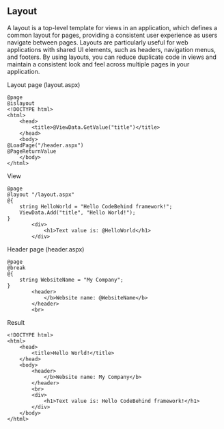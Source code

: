 ## Layout
A layout is a top-level template for views in an application, which defines a common layout for pages, providing a consistent user experience as users navigate between pages. Layouts are particularly useful for web applications with shared UI elements, such as headers, navigation menus, and footers. By using layouts, you can reduce duplicate code in views and maintain a consistent look and feel across multiple pages in your application.

Layout page (layout.aspx)
```cshtml
@page
@islayout
<!DOCTYPE html>
<html>
	<head>
		<title>@ViewData.GetValue("title")</title>
	</head>
	<body>
@LoadPage("/header.aspx")
@PageReturnValue
	</body>
</html>
```

View
```cshtml
@page
@layout "/layout.aspx"
@{
    string HelloWorld = "Hello CodeBehind framework!";
    ViewData.Add("title", "Hello World!");
}
        <div>
            <h1>Text value is: @HelloWorld</h1>
        </div>
```

Header page (header.aspx)
```cshtml
@page
@break
@{
    string WebsiteName = "My Company";
}
        <header>
            </b>Website name: @WebsiteName</b>
        </header>
        <br>
```

Result
```cshtml
<!DOCTYPE html>
<html>
	<head>
		<title>Hello World!</title>
	</head>
	<body>
		<header>
			</b>Website name: My Company</b>
		</header>
		<br>
		<div>
			<h1>Text value is: Hello CodeBehind framework!</h1>
		</div>
	</body>
</html>
```
